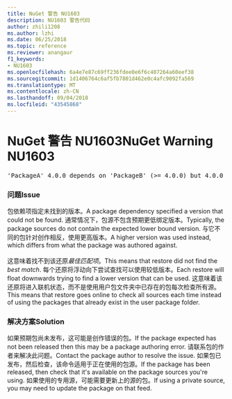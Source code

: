 ```yaml
---
title: NuGet 警告 NU1603
description: NU1603 警告代码
author: zhili1208
ms.author: lzhi
ms.date: 06/25/2018
ms.topic: reference
ms.reviewer: anangaur
f1_keywords:
- NU1603
ms.openlocfilehash: 6a4e7e87c69ff236fdee0e6f6c407264a60eef38
ms.sourcegitcommit: 1d1406764c6af5fb7801d462e0c4afc9092fa569
ms.translationtype: MT
ms.contentlocale: zh-CN
ms.lasthandoff: 09/04/2018
ms.locfileid: "43545868"
---
```

# <a name="nuget-warning-nu1603"></a><span data-ttu-id="3dc6e-103">NuGet 警告 NU1603</span><span class="sxs-lookup"><span data-stu-id="3dc6e-103">NuGet Warning NU1603</span></span>

<pre>'PackageA' 4.0.0 depends on 'PackageB' (>= 4.0.0) but 4.0.0 was not found. An approximate best match of 5.0.0 was resolved.</pre>

### <a name="issue"></a><span data-ttu-id="3dc6e-104">问题</span><span class="sxs-lookup"><span data-stu-id="3dc6e-104">Issue</span></span>

<span data-ttu-id="3dc6e-105">包依赖项指定未找到的版本。</span><span class="sxs-lookup"><span data-stu-id="3dc6e-105">A package dependency specified a version that could not be found.</span></span> <span data-ttu-id="3dc6e-106">通常情况下，包源不包含预期更低绑定版本。</span><span class="sxs-lookup"><span data-stu-id="3dc6e-106">Typically, the package sources do not contain the expected lower bound version.</span></span> <span data-ttu-id="3dc6e-107">与它不同的包针对创作相反，使用更高版本。</span><span class="sxs-lookup"><span data-stu-id="3dc6e-107">A higher version was used instead, which differs from what the package was authored against.</span></span><br/><br/><span data-ttu-id="3dc6e-108">这意味着找不到该还原*最佳匹配项*。</span><span class="sxs-lookup"><span data-stu-id="3dc6e-108">This means that restore did not find the *best match*.</span></span> <span data-ttu-id="3dc6e-109">每个还原将浮动向下尝试查找可以使用较低版本。</span><span class="sxs-lookup"><span data-stu-id="3dc6e-109">Each restore will float downwards trying to find a lower version that can be used.</span></span> <span data-ttu-id="3dc6e-110">这意味着该还原将进入联机状态，而不是使用用户包文件夹中已存在的包每次检查所有源。</span><span class="sxs-lookup"><span data-stu-id="3dc6e-110">This means that restore goes online to check all sources each time instead of using the packages that already exist in the user package folder.</span></span>

### <a name="solution"></a><span data-ttu-id="3dc6e-111">解决方案</span><span class="sxs-lookup"><span data-stu-id="3dc6e-111">Solution</span></span>
<span data-ttu-id="3dc6e-112">如果预期包尚未发布，这可能是创作错误的包。</span><span class="sxs-lookup"><span data-stu-id="3dc6e-112">If the package expected has not been released then this may be a package authoring error.</span></span> <span data-ttu-id="3dc6e-113">请联系包的作者来解决此问题。</span><span class="sxs-lookup"><span data-stu-id="3dc6e-113">Contact the package author to resolve the issue.</span></span> <span data-ttu-id="3dc6e-114">如果包已发布，然后检查，该命令适用于正在使用的包源。</span><span class="sxs-lookup"><span data-stu-id="3dc6e-114">If the package has been released, then check that it's available on the package sources you're using.</span></span> <span data-ttu-id="3dc6e-115">如果使用的专用源，可能需要更新上的源的包。</span><span class="sxs-lookup"><span data-stu-id="3dc6e-115">If using a private source, you may need to update the package on that feed.</span></span> 